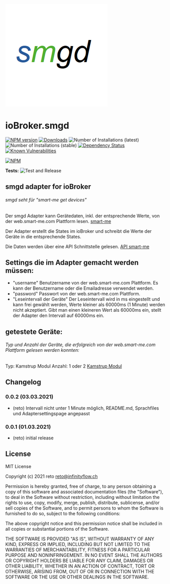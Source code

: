 ![Logo](admin/smgd.png)
# ioBroker.smgd

[![NPM version](http://img.shields.io/npm/v/iobroker.smgd.svg)](https://www.npmjs.com/package/iobroker.smgd)
[![Downloads](https://img.shields.io/npm/dm/iobroker.smgd.svg)](https://www.npmjs.com/package/iobroker.smgd)
![Number of Installations (latest)](http://iobroker.live/badges/smgd-installed.svg)
![Number of Installations (stable)](http://iobroker.live/badges/smgd-stable.svg)
[![Dependency Status](https://img.shields.io/david/rrongit/iobroker.smgd.svg)](https://david-dm.org/rrongit/iobroker.smgd)
[![Known Vulnerabilities](https://snyk.io/test/github/rrongit/ioBroker.smgd/badge.svg)](https://snyk.io/test/github/rrongit/ioBroker.smgd)

[![NPM](https://nodei.co/npm/iobroker.smgd.png?downloads=true)](https://nodei.co/npm/iobroker.smgd/)

**Tests:** ![Test and Release](https://github.com/rrongit/ioBroker.smgd/workflows/Test%20and%20Release/badge.svg)

## smgd adapter for ioBroker

###### smgd seht für "smart-me get devices"

Der smgd Adapter kann Gerätedaten, inkl. der entsprechende Werte, von der web.smart-me.com Plattform lesen.
[smart-me](https://web.smart-me.com/)

Der Adapter erstellt die States im ioBroker und schreibt die Werte der Geräte in die entsprechende States.

Die Daten werden über eine API Schnittstelle gelesen.
[API smart-me](https://smart-me.com/swagger/ui/index)

## Settings die im Adapter gemacht werden müssen:

- "username" Benutzername von der web.smart-me.com Plattform. Es kann der Benutzername oder die Emailadresse verwendet werden.
- "password" Passwort von der web.smart-me.com Plattform.
- "Leseintervall der Geräte" Der Leseintervall wird in ms eingestellt und kann frei gewählt werden, Werte kleiner als 60000ms (1 Minute) werden nicht akzeptiert. Gibt man einen kleineren Wert als 60000ms ein, stellt der Adapter den Intervall auf 60000ms ein.

## getestete Geräte:

###### Typ und Anzahl der Geräte, die erfolgreich von der web.smart-me.com Plattform gelesen werden konnten:

Typ:    Kamstrup Modul
Anzahl: 1 oder 2
[Kamstrup Modul](https://web.smart-me.com/project/kamstrup-modul/)

## Changelog

### 0.0.2 (03.03.2021)
* (reto) Intervall nicht unter 1 Minute möglich, README.md, Sprachfiles und Adaptersettingspage angepasst

### 0.0.1 (01.03.2021)
* (reto) initial release

## License
MIT License

Copyright (c) 2021 reto <reto@infinityflow.ch>

Permission is hereby granted, free of charge, to any person obtaining a copy
of this software and associated documentation files (the "Software"), to deal
in the Software without restriction, including without limitation the rights
to use, copy, modify, merge, publish, distribute, sublicense, and/or sell
copies of the Software, and to permit persons to whom the Software is
furnished to do so, subject to the following conditions:

The above copyright notice and this permission notice shall be included in all
copies or substantial portions of the Software.

THE SOFTWARE IS PROVIDED "AS IS", WITHOUT WARRANTY OF ANY KIND, EXPRESS OR
IMPLIED, INCLUDING BUT NOT LIMITED TO THE WARRANTIES OF MERCHANTABILITY,
FITNESS FOR A PARTICULAR PURPOSE AND NONINFRINGEMENT. IN NO EVENT SHALL THE
AUTHORS OR COPYRIGHT HOLDERS BE LIABLE FOR ANY CLAIM, DAMAGES OR OTHER
LIABILITY, WHETHER IN AN ACTION OF CONTRACT, TORT OR OTHERWISE, ARISING FROM,
OUT OF OR IN CONNECTION WITH THE SOFTWARE OR THE USE OR OTHER DEALINGS IN THE
SOFTWARE.